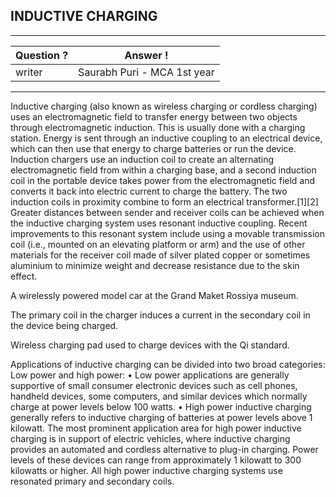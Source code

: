 ## INDUCTIVE CHARGING

---

| Question ? | Answer !                    |
| ---------- | --------------------------- |
| writer     | Saurabh Puri - MCA 1st year |

---

Inductive charging (also known as wireless charging or cordless charging) uses an electromagnetic field to transfer energy between two objects through electromagnetic induction. This is usually done with a charging station. Energy is sent through an inductive coupling to an electrical device, which can then use that energy to charge batteries or run the device.
Induction chargers use an induction coil to create an alternating electromagnetic field from within a charging base, and a second induction coil in the portable device takes power from the electromagnetic field and converts it back into electric current to charge the battery. The two induction coils in proximity combine to form an electrical transformer.[1][2] Greater distances between sender and receiver coils can be achieved when the inductive charging system uses resonant inductive coupling.
Recent improvements to this resonant system include using a movable transmission coil (i.e., mounted on an elevating platform or arm) and the use of other materials for the receiver coil made of silver plated copper or sometimes aluminium to minimize weight and decrease resistance due to the skin effect.

A wirelessly powered model car at the Grand Maket Rossiya museum.

The primary coil in the charger induces a current in the secondary coil in the device being charged.

Wireless charging pad used to charge devices with the Qi standard.

Applications of inductive charging can be divided into two broad categories: Low power and high power:
• Low power applications are generally supportive of small consumer electronic devices such as cell phones, handheld devices, some computers, and similar devices which normally charge at power levels below 100 watts.
• High power inductive charging generally refers to inductive charging of batteries at power levels above 1 kilowatt. The most prominent application area for high power inductive charging is in support of electric vehicles, where inductive charging provides an automated and cordless alternative to plug-in charging. Power levels of these devices can range from approximately 1 kilowatt to 300 kilowatts or higher. All high power inductive charging systems use resonated primary and secondary coils.
